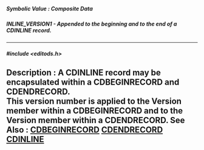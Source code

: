 ##### Symbolic Value : Composite Data
##### INLINE_VERSION1 - Appended to the beginning and to the end of a CDINLINE record.
---
##### #include <editods.h>
**Description :**
A CDINLINE record may be encapsulated within a CDBEGINRECORD and CDENDRECORD.  
This version number is applied to the Version member within a CDBEGINRECORD and 
to the Version member within a CDENDRECORD.
**See Also :**
[CDBEGINRECORD](D:/md_files/CDBEGINRECORD.md)
[CDENDRECORD](D:/md_files/CDENDRECORD.md)
[CDINLINE](D:/md_files/CDINLINE.md)
---
